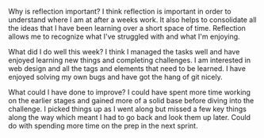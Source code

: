 Why is reflection important?
I think reflection is important in order to understand where I am at after a weeks work. It also helps to consolidate all the ideas that I have been learning over a short space of time. Reflection allows me to recognize what I've struggled with and what I'm enjoying.

What did I do well this week?
I think I managed the tasks well and have enjoyed learning new things and completing challenges. I am interested in web design and all the tags and elements that need to be learned. I have enjoyed solving my own bugs and have got the hang of git nicely.

What could I have done to improve?
I could have spent more time working on the earlier stages and gained more of a solid base before diving into the challenge. I picked things up as I went along but missed a few key things along the way which meant I had to go back and look them up later. Could do with spending more time on the prep in the next sprint.
